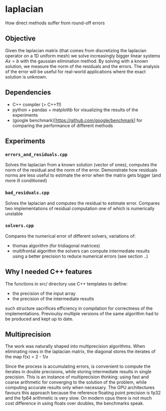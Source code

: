 # laplacian
How direct methods suffer from round-off errors


## Objective
Given the laplacian matrix (that comes from discretizing the laplacian operator on a 1D uniform mesh) we solve increasingly bigger linear systems $Ax = b$ with the gaussian elimination method.
By solving with a known solution, we measure the norm of the residuals and the errors. The analysis of the error will be useful for real-world applications where the exact solution is unknown.


## Dependencies
 * C++ compiler (> C++11)
 * python + pandas + matplotlib for visualizing the results of the experiments
 * (google benchmark)[https://github.com/google/benchmark] for comparing the performance of different methods


## Experiments

### `errors_and_residuals.cpp`
Solves the laplacian from a known solution (vector of ones), computes the norm of the residual and the norm of the error. Demonstrate how residuals norms are less useful to estimate the error when the matrix gets bigger (and more ill conditioned)

### `bad_residuals.cpp`
Solves the laplacian and computes the residual to estimate error. Compares two implementations of residual computation one of which is numerically unstable

### `solvers.cpp`
Compares the numerical error of different solvers, variations of:
 * thomas algorithm (for tridiagonal matrices)
 * multifrontal algorithm
the solvers can compute intermediate results using a better precision to reduce numerical errors (see section ..)


## Why I needed C++ features
The functions in src/ directory use C++ templates to define:
 * the precision of the input array
 * the precision of the intermediate results

such structure sacrifices efficiency in compilation for correctness of the implementations. Previoulsy multiple versions of the same algorithm had to be produced and kept up to date.


## Multiprecision
The work was naturally shaped into multiprecision algorithms. When eliminating rows in the laplacian matrix, the diagonal stores the iterates of the map f(x) = 2 - 1/x

Since the process is accumulating errors, is convenient to compute the iterates in double precisions, while storing intermediate results in single precision. This is an instance of multiprecision thinking: using fast and coarse arithmetic for converging to the solution of the problem, while computing accurate results only when necessary. The GPU architectures favours this approach because the reference floating point precision is fp32 and the fp64 arithmetic is very slow. On modern cpus there is not much cost difference in using floats over doubles, the benchmarks speak.
